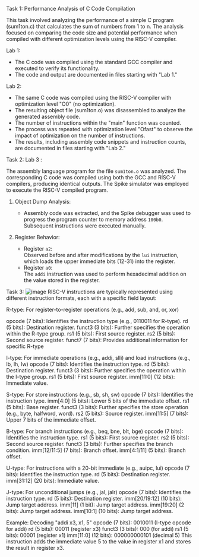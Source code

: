 

Task 1: Performance Analysis of C Code Compilation

This task involved analyzing the performance of a simple C program (sum1ton.c) that calculates the sum of numbers from 1 to n. The analysis focused on comparing the code size and potential performance when compiled with different optimization levels using the RISC-V compiler.

Lab 1:

* The C code was compiled using the standard GCC compiler and executed to verify its functionality.
* The code and output are documented in files starting with "Lab 1."

Lab 2:

* The same C code was compiled using the RISC-V compiler with optimization level "O0" (no optimization).
* The resulting object file (sum1ton.o) was disassembled to analyze the generated assembly code.
* The number of instructions within the "main" function was counted.
* The process was repeated with optimization level "Ofast" to observe the impact of optimization on the number of instructions.
* The results, including assembly code snippets and instruction counts, are documented in files starting with "Lab 2."

Task 2:
Lab 3 :

The assembly language program for the file `sum1ton.o` was analyzed. The corresponding C code was compiled using both the GCC and RISC-V compilers, producing identical outputs. The Spike simulator was employed to execute the RISC-V compiled program. 


1. Object Dump Analysis:
   - Assembly code was extracted, and the Spike debugger was used to progress the program counter to memory address `100b0`. Subsequent instructions were executed manually.  

2. Register Behavior: 
   - Register `a2`:  
     Observed before and after modifications by the `lui` instruction, which loads the upper immediate bits (12-31) into the register.  
   - Register `a0`:  
     The `addi` instruction was used to perform hexadecimal addition on the value stored in the register.

Task 3:
![image](https://github.com/user-attachments/assets/26aab526-da87-4cc2-bda4-5976b1ddb326)
RISC-V instructions are typically represented using different instruction formats, each with a specific field layout:

R-type: For register-to-register operations (e.g., add, sub, and, or, xor)

opcode (7 bits): Identifies the instruction type (e.g., 0110011 for R-type).
rd (5 bits): Destination register.
funct3 (3 bits): Further specifies the operation within the R-type group.
rs1 (5 bits): First source register.
rs2 (5 bits): Second source register.
funct7 (7 bits): Provides additional information for specific R-type

I-type: For immediate operations (e.g., addi, slli) and load instructions (e.g., lb, lh, lw)
opcode (7 bits): Identifies the instruction type.
rd (5 bits): Destination register.
funct3 (3 bits): Further specifies the operation within the I-type group.
rs1 (5 bits): First source register.
imm[11:0] (12 bits): Immediate value.

S-type: For store instructions (e.g., sb, sh, sw)
opcode (7 bits): Identifies the instruction type.
imm[4:0] (5 bits): Lower 5 bits of the immediate offset.
rs1 (5 bits): Base register.
funct3 (3 bits): Further specifies the store operation (e.g., byte, halfword, word).
rs2 (5 bits): Source register.
imm[11:5] (7 bits): Upper 7 bits of the immediate offset.

B-type: For branch instructions (e.g., beq, bne, blt, bge)
opcode (7 bits): Identifies the instruction type.
rs1 (5 bits): First source register.
rs2 (5 bits): Second source register.
funct3 (3 bits): Further specifies the branch condition.
imm[12/11:5] (7 bits): Branch offset.
imm[4:1/11] (5 bits): Branch offset.

U-type: For instructions with a 20-bit immediate (e.g., auipc, lui)
opcode (7 bits): Identifies the instruction type.
rd (5 bits): Destination register.
imm[31:12] (20 bits): Immediate value.

J-type: For unconditional jumps (e.g., jal, jalr)
opcode (7 bits): Identifies the instruction type.
rd (5 bits): Destination register.
imm[20/19:12] (10 bits): Jump target address.
imm[11] (1 bit): Jump target address.
imm[19:20] (2 bits): Jump target address.
imm[10:1] (10 bits): Jump target address.

Example: Decoding "addi x3, x1, 5"
opcode (7 bits): 0010011 (I-type opcode for addi)
rd (5 bits): 00011 (register x3)
funct3 (3 bits): 000 (for addi)
rs1 (5 bits): 00001 (register x1)
imm[11:0] (12 bits): 000000000101 (decimal 5)
This instruction adds the immediate value 5 to the value in register x1 and stores the result in register x3.





